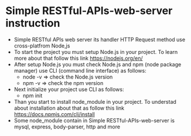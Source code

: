 # Simple RESTful-APIs-web-server instruction
- Simple RESTful APIs web server its handler HTTP Request method use cross-platfrom Node,js
- To start the project you must setup Node.js in your project. To learn more about that follow this link https://nodejs.org/en/
- After setup Node.js you must check Node.js and npm (node package manager) use CLI (command line interface) as follows:
  * node -v   => check the Node.js version
  * npm -v    => check the npm version
- Next initialize your project use CLI as follows:
  * npm init
- Than you start to install node_module in your project. To understad about installation about that as follow this link             https://docs.npmjs.com/cli/install
- Some node_module contain in Simple RESTful-APIs-web-server is mysql, express, body-parser, http and more
